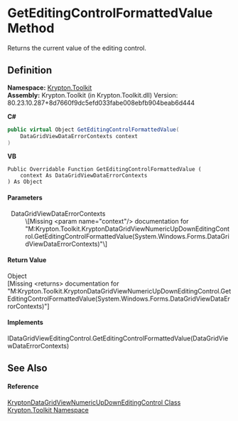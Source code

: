# GetEditingControlFormattedValue Method


Returns the current value of the editing control.



## Definition
**Namespace:** <a href="79d2eac2-21f4-54ff-7552-b20c33c30600.md">Krypton.Toolkit</a>  
**Assembly:** Krypton.Toolkit (in Krypton.Toolkit.dll) Version: 80.23.10.287+8d7660f9dc5efd033fabe008ebfb904beab6d444

**C#**
``` C#
public virtual Object GetEditingControlFormattedValue(
	DataGridViewDataErrorContexts context
)
```
**VB**
``` VB
Public Overridable Function GetEditingControlFormattedValue ( 
	context As DataGridViewDataErrorContexts
) As Object
```



#### Parameters
<dl><dt>  DataGridViewDataErrorContexts</dt><dd>\[Missing &lt;param name="context"/&gt; documentation for "M:Krypton.Toolkit.KryptonDataGridViewNumericUpDownEditingControl.GetEditingControlFormattedValue(System.Windows.Forms.DataGridViewDataErrorContexts)"\]</dd></dl>

#### Return Value
Object  
\[Missing &lt;returns&gt; documentation for "M:Krypton.Toolkit.KryptonDataGridViewNumericUpDownEditingControl.GetEditingControlFormattedValue(System.Windows.Forms.DataGridViewDataErrorContexts)"\]

#### Implements
IDataGridViewEditingControl.GetEditingControlFormattedValue(DataGridViewDataErrorContexts)  


## See Also


#### Reference
<a href="70fde2c9-103f-75d0-6395-49d760adec2b.md">KryptonDataGridViewNumericUpDownEditingControl Class</a>  
<a href="79d2eac2-21f4-54ff-7552-b20c33c30600.md">Krypton.Toolkit Namespace</a>  
